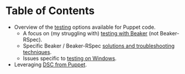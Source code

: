 # Table of Contents

- Overview of the [testing](testing.md) options available for Puppet code.
  - A focus on (my struggling with) [testing with Beaker](testing-beaker.md) (not Beaker-RSpec).
  - Specific Beaker / Beaker-RSpec [solutions and troubleshooting techniques](beaker-tshoot).
  - Issues specific to [testing on Windows](testing-windows.md).
- Leveraging [DSC from Puppet](dsc.md).
